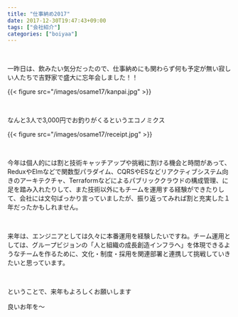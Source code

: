 ```yaml
---
title: "仕事納め2017"
date: 2017-12-30T19:47:43+09:00
tags: ["会社紹介"]
categories: ["boiyaa"]
---
```


<br>

一昨日は、飲みたい気分だったので、仕事納めにも関わらず何も予定が無い寂しい人たちで吉野家で盛大に忘年会しました！！

{{< figure src="/images/osame17/kanpai.jpg" >}}

<br>

なんと3人で3,000円でお釣りがくるというエコノミクス

{{< figure src="/images/osame17/receipt.jpg" >}}

<br>

今年は個人的には割と技術キャッチアップや挑戦に割ける機会と時間があって、ReduxやElmなどで関数型パラダイム、CQRSやESなどリアクティブシステム向きのアーキテクチャ、Terraformなどによるパブリッククラウドの構成管理、に足を踏み入れたりして、また技術以外にもチームを運用する経験ができたりして、会社には文句ばっかり言っていましたが、振り返ってみれば割と充実した１年だったかもしれません。

<br>

来年は、エンジニアとしては久々に本番運用を経験したいですね。チーム運用としては、グループビジョンの「人と組織の成長創造インフラへ」を体現できるようなチームを作るために、文化・制度・採用を関連部署と連携して挑戦していきたいと思っています。

<br>

ということで、来年もよろしくお願いします

良いお年を〜

<br>
